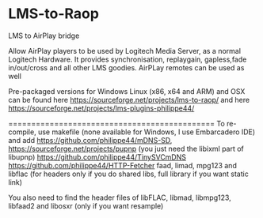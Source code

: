 # LMS-to-Raop
LMS to AirPlay bridge

Allow AirPlay players to be used by Logitech Media Server, as a normal Logitech 
Hardware. It provides synchronisation, replaygain, gapless,fade in/out/cross and 
all other LMS goodies. AirPLay remotes can be used as well

Pre-packaged versions for Windows Linux (x86, x64 and ARM) and OSX can be found 
here https://sourceforge.net/projects/lms-to-raop/ and 
here https://sourceforge.net/projects/lms-plugins-philippe44/

=============================================
To re-compile, use makefile (none available for Windows, I use Embarcadero IDE) and add
https://github.com/philippe44/mDNS-SD,
https://sourceforge.net/projects/pupnp (you just need the libixml part of libupnp)
https://github.com/philippe44/TinySVCmDNS
https://github.com/philippe44/HTTP-Fetcher
faad, limad, mpg123 and libflac (for headers only if you do shared libs, full library if you
want static link)


You also need to find the header files of libFLAC, libmad, libmpg123, libfaad2 and libosxr (only if you want resample)
